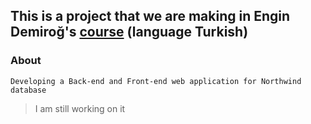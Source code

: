 ## This is a project that we are making in Engin Demiroğ's [course](https://www.youtube.com/playlist?list=PLqG356ExoxZVN7rC0KmMo0lvECK97VRZg) (language Turkish)

### About 

    Developing a Back-end and Front-end web application for Northwind database
    
> I am still working on it

